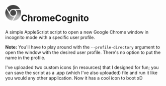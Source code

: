 <img align="left" src="https://github.com/zain-ak/ChromeCognito/blob/master/resources/img.png" title="Cognito Chrome Icon" width="50" height="50" /> <h1>ChromeCognito</h1> 

A simple AppleScript script to open a new Google Chrome window in incognito mode with a specific user profile.

**Note:** You'll have to play around with the ```--profile-directory``` argument to open the window with the desired user profile. There's no option to put the name in the profile.

I've uploaded two custom icons (in resources) that I designed for fun; you can save the script as a .app (which I've also uploaded) file and run it like you would any other application. Now it has a cool icon to boot xD